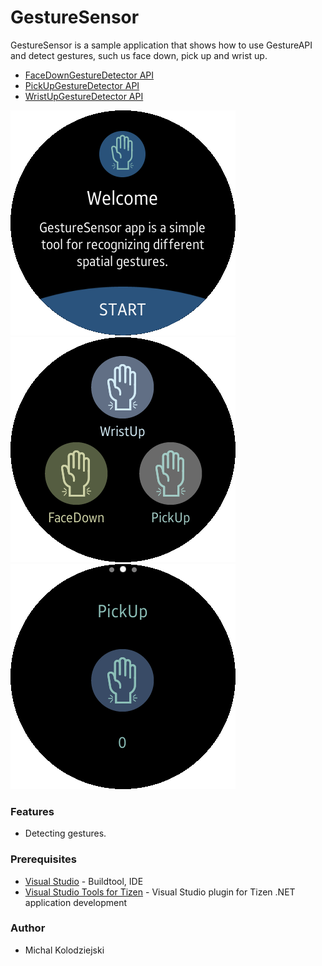 # GestureSensor
GestureSensor is a sample application that shows how to use GestureAPI and detect gestures, such us face down, pick up and wrist up.
* [FaceDownGestureDetector API](https://developer.tizen.org/dev-guide/csapi/api/Tizen.Sensor.FaceDownGestureDetector.html)
* [PickUpGestureDetector API](https://developer.tizen.org/dev-guide/csapi/api/Tizen.Sensor.PickUpGestureDetector.html)
* [WristUpGestureDetector API](https://developer.tizen.org/dev-guide/csapi/api/Tizen.Sensor.WristUpGestureDetector.html)

![WelcomePage](./Screenshots/gesture_sensor_welcome_page.png)
![MainPage](./Screenshots/gesture_sensor_main_page.png)
![SingleGesturePage](./Screenshots/gesture_sensor_single_gesture.png)

### Features
* Detecting gestures.

### Prerequisites
* [Visual Studio](https://www.visualstudio.com/) - Buildtool, IDE
* [Visual Studio Tools for Tizen](https://developer.tizen.org/development/visual-studio-tools-tizen/installing-visual-studio-tools-tizen) - Visual Studio plugin for Tizen .NET application development

### Author
* Michal Kolodziejski